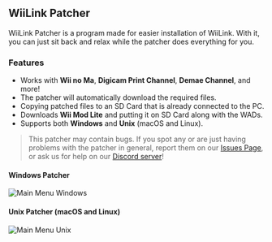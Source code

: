 ## WiiLink Patcher

WiiLink Patcher is a program made for easier installation of WiiLink. With it, you can just sit back and relax while the patcher does everything for you.

### Features
* Works with **Wii no Ma**, **Digicam Print Channel**, **Demae Channel**, and more!
* The patcher will automatically download the required files.
* Copying patched files to an SD Card that is already connected to the PC.
* Downloads **Wii Mod Lite** and putting it on SD Card along with the WADs.
* Supports both **Windows** and **Unix** (macOS and Linux).

>This patcher may contain bugs. If you spot any or are just having problems with the patcher in general, report them on our [Issues Page](https://github.com/WiiLink24/WiiLink24-Patcher/issues), or ask us for help on our [Discord server](https://discord.gg/wiilink)!

#### Windows Patcher
![Main Menu Windows](https://imgur.com/nqi8CIe.png)

#### Unix Patcher (macOS and Linux)
![Main Menu Unix](https://imgur.com/iAiAgrR.png)